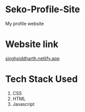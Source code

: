 # Seko-Profile-Site
My profile website
 
# Website link

[singhsiddharth.netlify.app](https://singhsiddharth.netlify.app/)
 
# Tech Stack Used

1. CSS
2. HTML
3. Javascript
